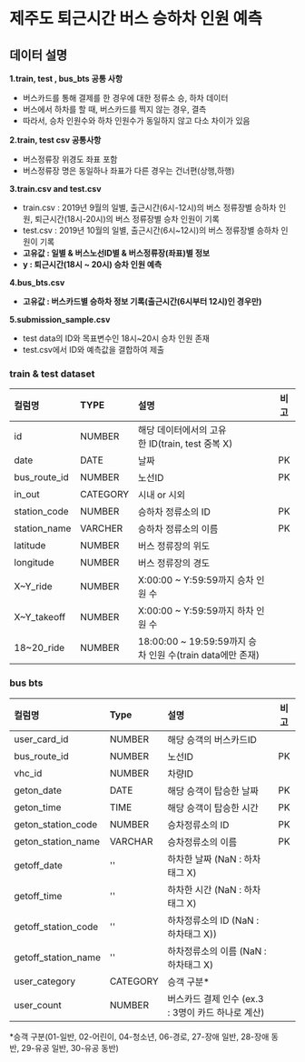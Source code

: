 # 제주도 퇴근시간 버스 승하차 인원 예측  

## 데이터 설명  
**1.train, test , bus_bts 공통 사항**  
- 버스카드를 통해 결제를 한 경우에 대한 정류소 승, 하차 데이터  
- 버스에서 하차를 할 때, 버스카드를 찍지 않는 경우, 결측  
- 따라서, 승차 인원수와 하차 인원수가 동일하지 않고 다소 차이가 있음  

**2.train, test csv 공통사항**  
- 버스정류장 위경도 좌표 포함  
- 버스정류장 명은 동일하나 좌표가 다른 경우는 건너편(상행,하행)  

**3.train.csv and test.csv**  
- train.csv : 2019년 9월의 일별, 출근시간(6시-12시)의 버스 정류장별 승하차 인원,    퇴근시간(18시-20시)의 버스 정류장별 승차 인원이 기록  
- test.csv : 2019년 10월의 일별, 출근시간(6시~12시)의 버스 정류장별 승하차 인원이 기록  
- **고유값 : 일별 & 버스노선ID별 & 버스정류장(좌표)별 정보**  
- **y : 퇴근시간(18시 ~ 20시) 승차 인원 예측**  

**4.bus_bts.csv**  
- **고유값 : 버스카드별 승하차 정보 기록(출근시간(6시부터 12시)인 경우만)**

**5.submission_sample.csv**  
- test data의 ID와 목표변수인 18시~20시 승차 인원 존재  
- test.csv에서 ID와 예측값을 결합하여 제출  

### train & test dataset   

| 컬럼명 | TYPE | 설명 | 비고 | 
|:---|:---|:---|:---:|
| id | NUMBER | 해당 데이터에서의 고유한 ID(train, test 중복 X) |
| date | DATE | 날짜 | PK |
| bus_route_id | NUMBER | 노선ID | PK |
| in_out | CATEGORY | 시내 or 시외 |
| station_code | NUMBER | 승하차 정류소의 ID | PK |
| station_name | VARCHER | 승하차 정류소의 이름 | PK |
| latitude | NUMBER | 버스 정류장의 위도 |
| longitude | NUMBER |	버스 정류장의 경도 |
| X~Y_ride | NUMBER | 	X:00:00 ~ Y:59:59까지 승차 인원 수 |
| X~Y_takeoff | NUMBER | X:00:00 ~ Y:59:59까지 하차 인원 수 |
| 18~20_ride | NUMBER |	18:00:00 ~ 19:59:59까지 승차 인원 수(train data에만 존재) |

### bus bts  

| 컬럼명 | Type | 설명 | 비고 |
|:---|:---|:---|:---:|
| user_card_id | NUMBER | 해당 승객의 버스카드ID |
| bus_route_id | NUMBER | 노선ID | PK |
| vhc_id | NUMBER | 차량ID |
| geton_date | DATE | 해당 승객이 탑승한 날짜 | PK |
| geton_time | TIME | 해당 승객이 탑승한 시간 | PK |
| geton_station_code | NUMBER | 승차정류소의 ID | PK |
| geton_station_name | VARCHAR | 승차정류소의 이름 | PK | 
| getoff_date | '' | 하차한 날짜 (NaN : 하차태그 X) |
| getoff_time | '' | 하차한 시간 (NaN : 하차태그 X) | 
| getoff_station_code | '' | 하차정류소의 ID (NaN : 하차태그 X)) | 
| getoff_station_name | '' | 하차정류소의 이름 (NaN : 하차태그 X) | 
| user_category | CATEGORY | 승객 구분*  | 
| user_count | NUMBER | 버스카드 결제 인수 (ex.3 : 3명이 카드 하나로 계산) |

*승객 구분(01-일반, 02-어린이, 04-청소년, 06-경로, 27-장애 일반, 28-장애 동반, 29-유공 일반, 30-유공 동반)
